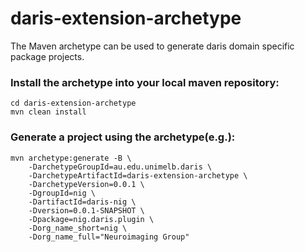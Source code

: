 # daris-extension-archetype
The Maven archetype can be used to generate daris domain specific package projects.

### Install the archetype into your local maven repository:
    cd daris-extension-archetype
    mvn clean install

### Generate a project using the archetype(e.g.):
    mvn archetype:generate -B \
        -DarchetypeGroupId=au.edu.unimelb.daris \
        -DarchetypeArtifactId=daris-extension-archetype \
        -DarchetypeVersion=0.0.1 \
        -DgroupId=nig \
        -DartifactId=daris-nig \
        -Dversion=0.0.1-SNAPSHOT \
        -Dpackage=nig.daris.plugin \
        -Dorg_name_short=nig \
        -Dorg_name_full="Neuroimaging Group"
